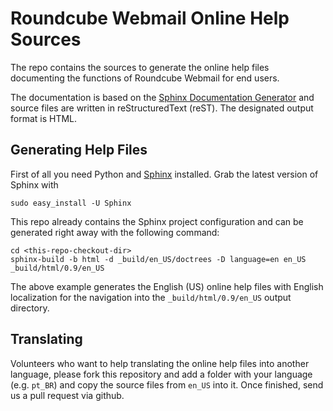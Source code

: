 Roundcube Webmail Online Help Sources
=====================================

The repo contains the sources to generate the online help files documenting
the functions of Roundcube Webmail for end users.

The documentation is based on the [Sphinx Documentation Generator][sphinx] and
source files are written in reStructuredText (reST). The designated output format is HTML.


Generating Help Files
---------------------

First of all you need Python and [Sphinx][sphinx] installed. Grab the latest version of Sphinx with

	sudo easy_install -U Sphinx

This repo already contains the Sphinx project configuration and can be generated
right away with the following command:

	cd <this-repo-checkout-dir>
	sphinx-build -b html -d _build/en_US/doctrees -D language=en en_US _build/html/0.9/en_US

The above example generates the English (US) online help files with English localization
for the navigation into the `_build/html/0.9/en_US` output directory.


Translating
-----------

Volunteers who want to help translating the online help files into another language, please fork
this repository and add a folder with your language (e.g. `pt_BR`) and copy the source files from `en_US`
into it. Once finished, send us a pull request via github.


[sphinx]: http://sphinx-doc.org
